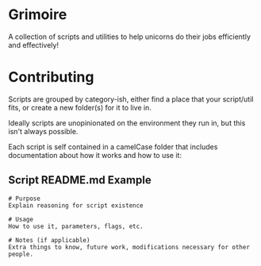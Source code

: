 # Grimoire
A collection of scripts and utilities to help unicorns do their jobs efficiently and effectively!

# Contributing
Scripts are grouped by category-ish, either find a place that your script/util fits, or create a new folder(s) for it to live in.

Ideally scripts are unopinionated on the environment they run in, but this isn't always possible.

Each script is self contained in a camelCase folder that includes documentation about how it works and how to use it:

## Script README.md Example
```
# Purpose
Explain reasoning for script existence

# Usage
How to use it, parameters, flags, etc.

# Notes (if applicable)
Extra things to know, future work, modifications necessary for other people.
```